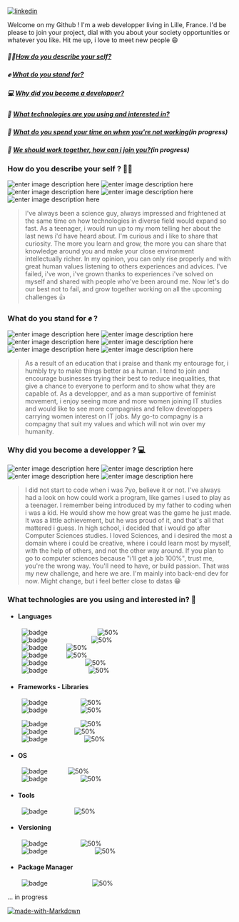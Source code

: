 [
![linkedin](https://img.shields.io/badge/Maxence_Vérité-%230077B5.svg?&style=for-the-badge&logo=linkedin&logoColor=white)
](https://www.linkedin.com/in/maxence-verite/)

Welcome on my Github ! I'm a web developper living in Lille, France. 
I'd be please to join your project, dial with you about your society opportunities or whatever you like. 
Hit me up, i love to meet new people 😄




#####  🙋‍♂️[How do you describe your self?](#self)
#####  ✊  [What do you stand for?](#values)
#####  💻 [Why did you become a developper?](#fieldmotivation)
##### 🧰  [What technologies are you using and interested in?](#techs)
##### 🚵 [What do you spend your time on when you're not working](#hobbies)(in progress)
##### 🤝  [We should work together, how can i join you?](#contact)(in progress)


### How do you describe your self ? 🙋‍♂️<a name="self"></a>
![enter image description here](https://img.shields.io/badge/curious-brown) ![enter image description here](https://img.shields.io/badge/sharer-blue) ![enter image description here](https://img.shields.io/badge/down_to_earth-green) ![enter image description here](https://img.shields.io/badge/sincere-purple) ![enter image description here](https://img.shields.io/badge/cheerful-yellow) 
> I've always been a science guy, always impressed and frightened at the same time on how technologies in diverse field would expand so fast. As a teenager, i would run up to my mom telling her about the last news i'd have heard about. I'm curious and i like to share that curiosity. The more you learn and grow, the more you can share that knowledge around you and make your close environment intellectually richer. In my opinion, you can only rise properly and with great human values listening to others experiences and advices. I've failed, i've won, i've grown thanks to experiences i've solved on myself and shared with people who've been around me.
Now let's do our best not to fail, and grow together working on all the upcoming challenges 👍

### What do you stand for ✊ ? <a name="values"></a>
![enter image description here](https://img.shields.io/badge/mutual_aid-brown) ![enter image description here](https://img.shields.io/badge/equal_opportunities-blue) ![enter image description here](https://img.shields.io/badge/ecology-green) ![enter image description here](https://img.shields.io/badge/education-purple) ![enter image description here](https://img.shields.io/badge/feminism-yellow) ![enter image description here](https://img.shields.io/badge/right_to_succeed-orange) 
> As a result of an education that i praise and thank my entourage for, i humbly try to make things better as a human. I tend to join and encourage businesses trying their best to reduce inequalities, that give a chance to everyone to perform and to show what they are capable of. As a developper, and as a man supportive of feminist movement, i enjoy seeing more and more women joining IT studies and would like to see more compagnies and fellow developpers carrying women interest on IT jobs.
> My go-to compagny is a compagny that suit my values and which will not win over my humanity.

### Why did you become a developper ? 💻 <a name="fieldmotivation"></a>
![enter image description here](https://img.shields.io/badge/teamwork-brown) ![enter image description here](https://img.shields.io/badge/infinite_learning-blue) ![enter image description here](https://img.shields.io/badge/creativity-green) ![enter image description here](https://img.shields.io/badge/challenge-purple) 
> 
> I did not start to code when i was 7yo, believe it or not. I've always had a look on how could work a program, like games i used to play as a teenager. I remember being introduced by my father to coding when i was a kid. He would show me how great was the game he just made. It was a little achievement, but he was proud of it, and that's all that mattered i guess.
In high school, i decided that i would go after Computer Sciences studies. I loved Sciences, and i desired the most a domain where i could be creative, where i could learn most by myself, with the help of others, and not the other way around. If you plan to go to computer sciences because "i'll get a job 100%", trust me, you're the wrong way. You'll need to have, or build passion.
   That was my new challenge, and  here we are. I'm mainly into back-end dev for now. Might change, but i feel better close to datas  😁
   
  ### What technologies are you using and interested in? 🧰 <a name="techs"></a>
*  #### Languages 

&emsp; &emsp;![badge](https://img.shields.io/badge/c%23%20-%23239120.svg?&style=for-the-badge&logo=c-sharp&logoColor=white&color=purple)&emsp;&emsp;&emsp;&emsp;&emsp;&emsp;&emsp;&emsp;![50%](https://progress-bar.dev/70)  
&emsp; &emsp;![badge](https://img.shields.io/badge/java-%23ED8B00.svg?&style=for-the-badge&logo=java&logoColor=white)&emsp;&emsp;&emsp;&emsp;&emsp;&emsp;&emsp;![50%](https://progress-bar.dev/70)   
&emsp; &emsp;![badge](https://img.shields.io/badge/javascript%20-%23323330.svg?&style=for-the-badge&logo=javascript&logoColor=%23F7DF1E)&emsp;&emsp;&emsp;![50%](https://progress-bar.dev/60)   
&emsp; &emsp;![badge](https://img.shields.io/badge/typescript%20-%23007ACC.svg?&style=for-the-badge&logo=typescript&logoColor=white)&emsp;&emsp;&emsp;![50%](https://progress-bar.dev/40)   
&emsp; &emsp;![badge](https://img.shields.io/badge/html5%20-%23E34F26.svg?&style=for-the-badge&logo=html5&logoColor=white)&emsp;&emsp;&emsp;&emsp;&emsp;&emsp;![50%](https://progress-bar.dev/88)   
&emsp; &emsp;![badge](https://img.shields.io/badge/css3%20-%231572B6.svg?&style=for-the-badge&logo=css3&logoColor=white"/>)&emsp;&emsp;&emsp;&emsp;&emsp; &emsp; ![50%](https://progress-bar.dev/50)   
* #### Frameworks  - Libraries

&emsp; &emsp;![badge](https://img.shields.io/badge/dotnet-net%23239120.svg?&style=for-the-badge&logo=.net&logoColor=white&color=purple)&emsp;&emsp;&emsp;&emsp;&emsp; ![50%](https://progress-bar.dev/70)  
&emsp; &emsp;![badge](https://img.shields.io/badge/spring%20-%236DB33F.svg?&style=for-the-badge&logo=spring&logoColor=white)&emsp;&emsp;&emsp;&emsp;&emsp; ![50%](https://progress-bar.dev/40)   

&emsp; &emsp;![badge](https://img.shields.io/badge/jquery%20-%230769AD.svg?&style=for-the-badge&logo=jquery&logoColor=white)&emsp;&emsp;&emsp;&emsp;&emsp; ![50%](https://progress-bar.dev/60)   
&emsp; &emsp;![badge](https://img.shields.io/badge/angular%20-%23DD0031.svg?&style=for-the-badge&logo=angular&logoColor=white)&emsp;&emsp;&emsp;&emsp; ![50%](https://progress-bar.dev/30)   
&emsp; &emsp;![badge](https://img.shields.io/badge/vuejs%20-%2335495e.svg?&style=for-the-badge&logo=vue.js&logoColor=%234FC08D)&emsp;&emsp;&emsp; &emsp; &emsp; ![50%](https://progress-bar.dev/55)   
   
  * #### OS
&emsp; &emsp;![badge](https://img.shields.io/badge/Windows%20-%23DD0031.svg?&style=for-the-badge&logo=windows&logoColor=darkblue&color=blue)&emsp;&emsp; &emsp;![50%](https://progress-bar.dev/70)   
&emsp; &emsp;![badge](https://img.shields.io/badge/Linux%20-%23DD0031.svg?&style=for-the-badge&logo=linux&logoColor=black&color=green)&emsp;&emsp;&emsp;&emsp; &emsp;![50%](https://progress-bar.dev/70)   
  * #### Tools
&emsp; &emsp;![badge](https://img.shields.io/badge/Postman%20-%23DD0031.svg?&style=for-the-badge&logo=postman&logoColor=orange&color=blue)&emsp;&emsp; &emsp;&emsp;![50%](https://progress-bar.dev/70)   
  * #### Versioning
&emsp; &emsp;![badge](https://img.shields.io/badge/github%20-%23DD0031.svg?&style=for-the-badge&logo=github&logoColor=white&color=black)&emsp;&emsp;&emsp;&emsp; &emsp;![50%](https://progress-bar.dev/70)   
&emsp; &emsp;![badge](https://img.shields.io/badge/Git%20-%23DD0031.svg?&style=for-the-badge&logo=git&logoColor=white&color=grey)&emsp;&emsp;&emsp;&emsp;&emsp;&emsp; &emsp; ![50%](https://progress-bar.dev/80)   
  * #### Package Manager
  &emsp; &emsp;![badge](https://img.shields.io/badge/NPM%20-%23DD0031.svg?&style=for-the-badge&logo=npm&Color=red)&emsp;&emsp; &emsp;&emsp; &emsp; &emsp; ![50%](https://progress-bar.dev/70)   


  ... in progress




[![made-with-Markdown](https://img.shields.io/badge/Made%20with-Markdown-1f425f.svg)](http://commonmark.org)
